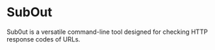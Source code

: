 # SubOut
Sub0ut is a versatile command-line tool designed for checking HTTP response codes of URLs. 
